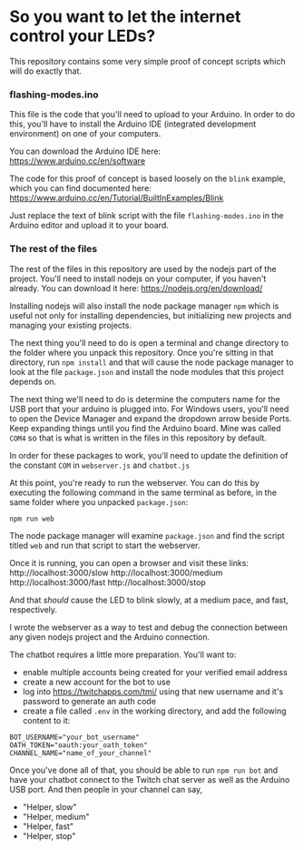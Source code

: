 # So you want to let the internet control your LEDs?
This repository contains some very simple proof of concept scripts which will do exactly that.

### flashing-modes.ino
This file is the code that you'll need to upload to your Arduino.
In order to do this, you'll have to install the Arduino IDE (integrated development environment) on one of your computers. 

You can download the Arduino IDE here: 
https://www.arduino.cc/en/software

The code for this proof of concept is based loosely on the `blink` example, which you can find documented here:
https://www.arduino.cc/en/Tutorial/BuiltInExamples/Blink

Just replace the text of blink script with the file `flashing-modes.ino` in the Arduino editor and upload it to your board.

### The rest of the files
The rest of the files in this repository are used by the nodejs part of the project. You'll need to install nodejs on your computer, if you haven't already.  You can download it here: 
https://nodejs.org/en/download/

Installing nodejs will also install the node package manager `npm` which is useful not only for installing dependencies, but initializing new projects and managing your existing projects.

The next thing you'll need to do is open a terminal and change directory to the folder where you unpack this repository. Once you're sitting in that directory, run `npm install` and that will cause the node package manager to look at the file `package.json` and install the node modules that this project depends on.

The next thing we'll need to do is determine the computers name for the USB port that your arduino is plugged into. For Windows users, you'll need to open the Device Manager and expand the dropdown arrow beside Ports.  Keep expanding things until you find the Arduino board. Mine was called `COM4` so that is what is written in the files in this repository by default.

In order for these packages to work, you'll need to update the definition of the constant `COM` in `webserver.js` and `chatbot.js` 

At this point, you're ready to run the webserver.  You can do this by executing the following command in the same terminal as before, in the same folder where you unpacked `package.json`:
```
npm run web
```
The node package manager will examine `package.json` and find the script titled `web` and run that script to start the webserver.

Once it is running, you can open a browser and visit these links:
http://localhost:3000/slow
http://localhost:3000/medium
http://localhost:3000/fast
http://localhost:3000/stop

And that *should* cause the LED to blink slowly, at a medium pace, and fast, respectively.

I wrote the webserver as a way to test and debug the connection between any given nodejs project and the Arduino connection.

The chatbot requires a little more preparation. You'll want to:
- enable multiple accounts being created for your verified email address
- create a new account for the bot to use
- log into https://twitchapps.com/tmi/ using that new username and it's password to generate an auth code
- create a file called `.env` in the working directory, and add the following content to it:
```
BOT_USERNAME="your_bot_username"
OATH_TOKEN="oauth:your_oath_token"
CHANNEL_NAME="name_of_your_channel"
```

Once you've done all of that, you should be able to run `npm run bot` and have your chatbot connect to the Twitch chat server as well as the Arduino USB port.  And then people in your channel can say,
- "Helper, slow"
- "Helper, medium"
- "Helper, fast"
- "Helper, stop"
